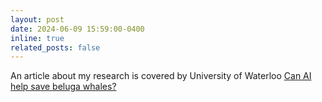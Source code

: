```yaml
---
layout: post
date: 2024-06-09 15:59:00-0400
inline: true
related_posts: false
---
```


An article about my research is covered by University of Waterloo [Can AI help save beluga whales?](https://uwaterloo.ca/news/engineering-research/eweal-can-ai-help-save-beluga-whales)
